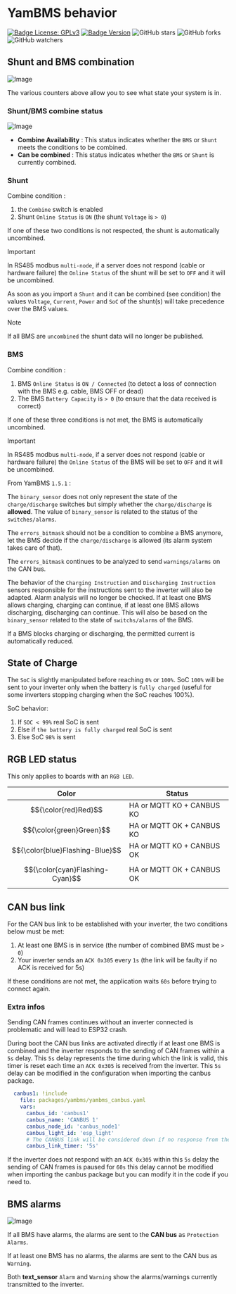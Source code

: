 # YamBMS behavior

[![Badge License: GPLv3](https://img.shields.io/badge/License-GPLv3-brightgreen.svg)](https://www.gnu.org/licenses/gpl-3.0)
[![Badge Version](https://img.shields.io/github/v/release/Sleeper85/esphome-yambms?include_prereleases&color=yellow&logo=DocuSign&logoColor=white)](https://github.com/Sleeper85/esphome-yambms/releases/latest)
![GitHub stars](https://img.shields.io/github/stars/Sleeper85/esphome-yambms)
![GitHub forks](https://img.shields.io/github/forks/Sleeper85/esphome-yambms)
![GitHub watchers](https://img.shields.io/github/watchers/Sleeper85/esphome-yambms)

## Shunt and BMS combination

![Image](../../images/YamBMS_Combine_switch.png "YamBMS_Combine_switch")

The various counters above allow you to see what state your system is in.

### Shunt/BMS combine status

![Image](../../images/YamBMS_Combine_Status.png "YamBMS_Combine_Status")

* **Combine Availability** : This status indicates whether the `BMS` or `Shunt` meets the conditions to be combined.
* **Can be combined** : This status indicates whether the `BMS` or `Shunt` is currently combined.

### Shunt

Combine condition :
1) the `Combine` switch is enabled
2) Shunt `Online Status` is `ON` (the shunt `Voltage` is `> 0`)

If one of these two conditions is not respected, the shunt is automatically uncombined.

> [!IMPORTANT]
> In RS485 modbus `multi-node`, if a server does not respond (cable or hardware failure) the `Online Status` of the shunt will be set to `OFF` and it will be uncombined.

As soon as you import a `Shunt` and it can be combined (see condition) the values ​​`Voltage`, `Current`, `Power` and `SoC` of the shunt(s) will take precedence over the BMS values.

> [!NOTE]
> If all BMS are `uncombined` the shunt data will no longer be published.

### BMS

Combine condition :
1) BMS `Online Status` is `ON / Connected` (to detect a loss of connection with the BMS e.g. cable, BMS OFF or dead)
2) The BMS `Battery Capacity` is `> 0` (to ensure that the data received is correct)

If one of these three conditions is not met, the BMS is automatically uncombined.

> [!IMPORTANT]
> In RS485 modbus `multi-node`, if a server does not respond (cable or hardware failure) the `Online Status` of the BMS will be set to `OFF` and it will be uncombined.

From YamBMS `1.5.1` :

The `binary_sensor` does not only represent the state of the `charge/discharge` switches but simply whether the `charge/discharge` is **allowed**. The value of `binary_sensor` is related to the status of the `switches/alarms`.

The `errors_bitmask` should not be a condition to combine a BMS anymore, let the BMS decide if the `charge/discharge` is allowed (its alarm system takes care of that).

The `errors_bitmask` continues to be analyzed to send `warnings/alarms` on the CAN bus.

The behavior of the `Charging Instruction` and `Discharging Instruction` sensors responsible for the instructions sent to the inverter will also be adapted. Alarm analysis will no longer be checked. If at least one BMS allows charging, charging can continue, if at least one BMS allows discharging, discharging can continue. This will also be based on the `binary_sensor` related to the state of `switchs/alarms` of the BMS.

If a BMS blocks charging or discharging, the permitted current is automatically reduced.

## State of Charge

The `SoC` is slightly manipulated before reaching `0%` or `100%`.
SoC `100%` will be sent to your inverter only when the battery is `fully charged` (useful for some inverters stopping charging when the SoC reaches 100%).

SoC behavior:
1) If `SOC < 99%` real SoC is sent
2) Else if `the battery is fully charged` real SoC is sent
3) Else SoC `98%` is sent

## RGB LED status

This only applies to boards with an `RGB LED`.

| Color | Status |
| --- | --- |
| $${\color{red}Red}$$ | HA or MQTT KO + CANBUS KO |
| $${\color{green}Green}$$ | HA or MQTT OK + CANBUS KO |
| $${\color{blue}Flashing-Blue}$$ | HA or MQTT KO + CANBUS OK |
| $${\color{cyan}Flashing-Cyan}$$ | HA or MQTT OK + CANBUS OK |

## CAN bus link

For the CAN bus link to be established with your inverter, the two conditions below must be met:
1) At least one BMS is in service (the number of combined BMS must be `> 0`)
2) Your inverter sends an `ACK 0x305` every `1s` (the link will be faulty if no ACK is received for 5s)

If these conditions are not met, the application waits `60s` before trying to connect again.

### Extra infos

Sending CAN frames continues without an inverter connected is problematic and will lead to ESP32 crash.

During boot the CAN bus links are activated directly if at least one BMS is combined and the inverter responds to the sending of CAN frames within a `5s` delay.
This `5s` delay represents the time during which the link is valid, this timer is reset each time an `ACK 0x305` is received from the inverter.
This `5s` delay can be modified in the configuration when importing the canbus package.

```YAML
  canbus1: !include
    file: packages/yambms/yambms_canbus.yaml
    vars:
      canbus_id: 'canbus1'
      canbus_name: 'CANBUS 1'
      canbus_node_id: 'canbus_node1'
      canbus_light_id: 'esp_light'
      # The CANBUS link will be considered down if no response from the inverter (ID 0x305) for 5s
      canbus_link_timer: '5s'
```

If the inverter does not respond with an `ACK 0x305` within this `5s` delay the sending of CAN frames is paused for `60s` this delay cannot be modified when importing the canbus package but you can modify it in the code if you need to.

## BMS alarms

![Image](../../images/YamBMS_BMS_alarms.png "YamBMS_BMS_alarms")

If all BMS have alarms, the alarms are sent to the **CAN bus** as `Protection Alarms`.

If at least one BMS has no alarms, the alarms are sent to the CAN bus as `Warning`.

Both **text_sensor** `Alarm` and `Warning` show the alarms/warnings currently transmitted to the inverter.
